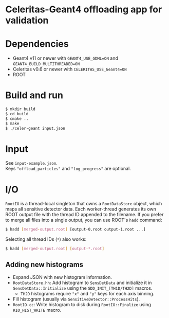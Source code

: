 Celeritas-Geant4 offloading app for validation
==============================================

# Dependencies

- Geant4 v11 or newer with `GEANT4_USE_GDML=ON` and
  `GEANT4_BUILD_MULTITHREADED=ON`
- Celeritas v0.6 or newer with `CELERITAS_USE_Geant4=ON`
- ROOT

# Build and run

```sh
$ mkdir build
$ cd build
$ cmake ..
$ make
$ ./celer-geant input.json
```

# Input

See `input-example.json`.  
Keys `"offload_particles"` and `"log_progress"` are optional.

# I/O
`RootIO` is a thread-local singleton that owns a `RootDataStore` object, which
maps all sensitive detector data. Each worker-thread generates its own ROOT
output file with the thread ID appended to the filename. If you prefer to merge
all files into a single output, you can use ROOT's `hadd` command:
```sh
$ hadd [merged-output.root] [output-0.root output-1.root ...]
```
Selecting all thread IDs (`*`) also works:
```sh
$ hadd [merged-output.root] [output-*.root]
```

## Adding new histograms

- Expand JSON with new histogram information.
- `RootDataStore.hh`: Add histogram to `SensDetData` and initialize it in
  `SensDetData::Initialize` using the `SDD_INIT_[TH1D/TH2D]` macros.
  - `TH2D` histograms require `"x"` and `"y"` keys for each axis binning.
- Fill histogram (usually via `SensitiveDetector::ProcessHits`).
- `RootIO.cc`: Write histogram to disk during `RootIO::Finalize` using
  `RIO_HIST_WRITE` macro.

